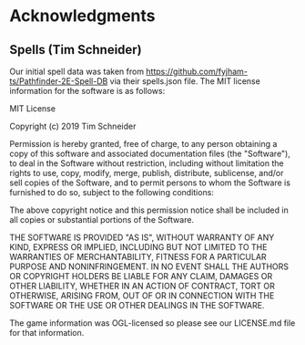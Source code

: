 # Acknowledgments

## Spells (Tim Schneider)

Our initial spell data was taken from
https://github.com/fyjham-ts/Pathfinder-2E-Spell-DB via their spells.json file.
The MIT license information for the software is as follows: 

MIT License

Copyright (c) 2019 Tim Schneider

Permission is hereby granted, free of charge, to any person obtaining a copy
of this software and associated documentation files (the "Software"), to deal
in the Software without restriction, including without limitation the rights
to use, copy, modify, merge, publish, distribute, sublicense, and/or sell
copies of the Software, and to permit persons to whom the Software is
furnished to do so, subject to the following conditions:

The above copyright notice and this permission notice shall be included in all
copies or substantial portions of the Software.

THE SOFTWARE IS PROVIDED "AS IS", WITHOUT WARRANTY OF ANY KIND, EXPRESS OR
IMPLIED, INCLUDING BUT NOT LIMITED TO THE WARRANTIES OF MERCHANTABILITY,
FITNESS FOR A PARTICULAR PURPOSE AND NONINFRINGEMENT. IN NO EVENT SHALL THE
AUTHORS OR COPYRIGHT HOLDERS BE LIABLE FOR ANY CLAIM, DAMAGES OR OTHER
LIABILITY, WHETHER IN AN ACTION OF CONTRACT, TORT OR OTHERWISE, ARISING FROM,
OUT OF OR IN CONNECTION WITH THE SOFTWARE OR THE USE OR OTHER DEALINGS IN THE
SOFTWARE.

The game information was OGL-licensed so please see our LICENSE.md file for
that information.
